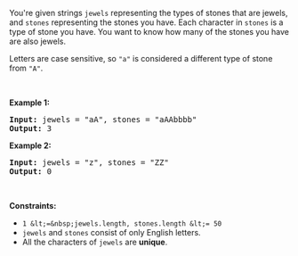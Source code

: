 You're given strings `` jewels `` representing the types of stones that are jewels, and `` stones `` representing the stones you have. Each character in `` stones `` is a type of stone you have. You want to know how many of the stones you have are also jewels.

Letters are case sensitive, so `` "a" `` is considered a different type of stone from `` "A" ``.

&nbsp;

__Example 1:__

<pre><strong>Input:</strong> jewels = "aA", stones = "aAAbbbb"
<strong>Output:</strong> 3
</pre>

__Example 2:__

<pre><strong>Input:</strong> jewels = "z", stones = "ZZ"
<strong>Output:</strong> 0
</pre>

&nbsp;

__Constraints:__

*   `` 1 &lt;=&nbsp;jewels.length, stones.length &lt;= 50 ``
*   `` jewels `` and `` stones `` consist of only English letters.
*   All the characters of&nbsp;`` jewels `` are __unique__.